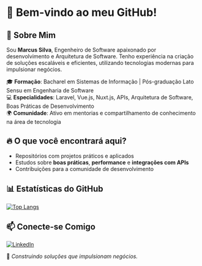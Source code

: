 # 👋 Bem-vindo ao meu GitHub!

## 🚀 Sobre Mim
Sou **Marcus Silva**, Engenheiro de Software apaixonado por desenvolvimento e Arquitetura de Software. Tenho experiência na criação de soluções escaláveis e eficientes, utilizando tecnologias modernas para impulsionar negócios.

🎓 **Formação**: Bacharel em Sistemas de Informação | Pós-graduação Lato Sensu em Engenharia de Software  
💻 **Especialidades**: Laravel, Vue.js, Nuxt.js, APIs, Arquitetura de Software, Boas Práticas de Desenvolvimento  
🌍 **Comunidade**: Ativo em mentorias e compartilhamento de conhecimento na área de tecnologia

## 🔥 O que você encontrará aqui?
- Repositórios com projetos práticos e aplicados
- Estudos sobre **boas práticas**, **performance** e **integrações com APIs**
- Contribuições para a comunidade de desenvolvimento

## 📊 Estatísticas do GitHub

<!-- Exibe estatísticas gerais do perfil 
[![Marcus Silva GitHub Stats](https://github-readme-stats.vercel.app/api?username=marcusslv&show_icons=true&theme=dracula)](https://github.com/marcusslv)-->

<!-- Mostra as linguagens mais utilizadas nos repositórios públicos -->
[![Top Langs](https://github-readme-stats.vercel.app/api/top-langs/?username=marcusslv&layout=compact&theme=dracula)](https://github.com/marcusslv)


## 📫 Conecte-se Comigo

<!-- Botão para LinkedIn -->
[![LinkedIn](https://img.shields.io/badge/LinkedIn-Marcus%20Silva-blue?style=flat-square&logo=linkedin)](https://www.linkedin.com/in/marcusslv/)  

<!-- Botão para o portfólio 
[![Portfólio](https://img.shields.io/badge/Portfólio-Visitar-blue?style=flat-square&logo=google-chrome)](https://seuportfolio.com)  -->

🚀 *Construindo soluções que impulsionam negócios.*
